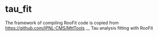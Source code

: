 # tau_fit
The framework of compiling RooFit code is copied from https://github.com/IPNL-CMS/MttTools __ 
Tau analysis fitting with RooFit
